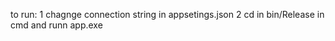 to run:
1 chagnge connection string in appsetings.json 
2 cd in bin/Release in cmd and runn app.exe
